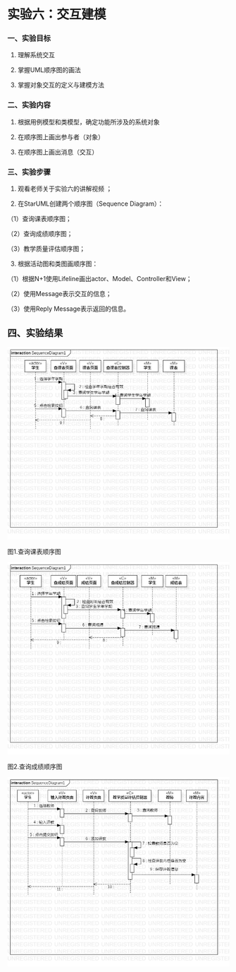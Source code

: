 # 实验六：交互建模

 ### 一、实验目标

 1. 理解系统交互

 2. 掌握UML顺序图的画法

 3. 掌握对象交互的定义与建模方法

 ### 二、实验内容

 1. 根据用例模型和类模型，确定功能所涉及的系统对象

 2. 在顺序图上画出参与者（对象）

 3. 在顺序图上画出消息（交互）

 ### 三、实验步骤

1. 观看老师关于实验六的讲解视频 ；

2. 在StarUML创建两个顺序图（Sequence Diagram）：  

（1）查询课表顺序图；  

（2）查询成绩顺序图；

（3）教学质量评估顺序图；

3. 根据活动图和类图画顺序图：  

（1）根据N+1使用Lifeline画出actor、Model、Controller和View；  

（2）使用Message表示交互的信息；  

（3）使用Reply Message表示返回的信息。

 ## 四、实验结果

 ![顺序图1](./查询课表顺序图.jpg)

 图1.查询课表顺序图

 ![顺序图2](./查询成绩顺序图.jpg)

 图2.查询成绩顺序图

 ![顺序图3](./教学质量评估顺序图.jpg)